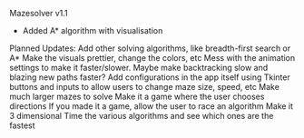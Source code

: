 Mazesolver v1.1

- Added A* algorithm with visualisation

Planned Updates:
Add other solving algorithms, like breadth-first search or A*
Make the visuals prettier, change the colors, etc
Mess with the animation settings to make it faster/slower. Maybe make backtracking slow and blazing new paths faster?
Add configurations in the app itself using Tkinter buttons and inputs to allow users to change maze size, speed, etc
Make much larger mazes to solve
Make it a game where the user chooses directions
If you made it a game, allow the user to race an algorithm
Make it 3 dimensional
Time the various algorithms and see which ones are the fastest
